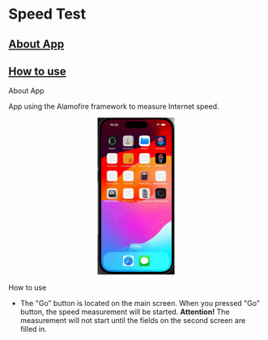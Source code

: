 # Speed Test
## [About App](#chapter1)
## [How to use](#chapter2)

<a name="chapter1">About App</a>
<p>
App using the Alamofire framework to measure Internet speed.
</p>
<p align="center">
    <img src="https://github.com/VaryaUtkina/SpeedTestApp/blob/13d1ba86851fc027f0be97dd3a7c032e90d59f9d/SpeedTest.gif" width=30% height=30%>
</p>

<a name="chapter2">How to use</a>
- The "Go" button is located on the main screen. When you pressed "Go" button, the speed measurement will be started. __Attention!__ The measurement will not start until the fields on the second screen are filled in.
